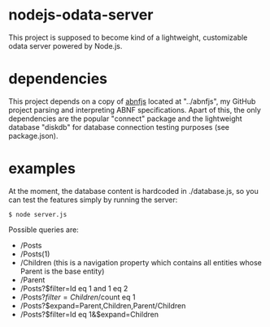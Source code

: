 # nodejs-odata-server
This project is supposed to become kind of a lightweight, customizable odata server powered by Node.js.

# dependencies
This project depends on a copy of [abnfjs](https://github.com/datokrat/abnfjs) located at "../abnfjs", my GitHub project parsing and interpreting ABNF specifications. Apart of this, the only dependencies are the popular "connect" package and the lightweight database "diskdb" for database connection testing purposes (see package.json).

# examples
At the moment, the database content is hardcoded in ./database.js, so you can test the features simply by running the server:

    $ node server.js

Possible queries are:

 * /Posts
 * /Posts(1)
 * /Children  (this is a navigation property which contains all entities whose Parent is the base entity)
 * /Parent
 * /Posts?$filter=Id eq 1 and 1 eq 2
 * /Posts?$filter=Children/$count eq 1
 * /Posts?$expand=Parent,Children,Parent/Children
 * /Posts?$filter=Id eq 1&$expand=Children
